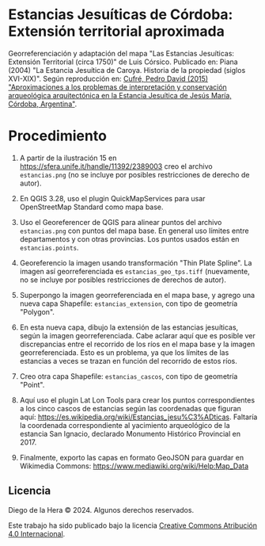 # Estancias Jesuíticas de Córdoba: Extensión territorial aproximada

Georreferenciación y adaptación del mapa "Las Estancias Jesuíticas: Extensión Territorial (circa 1750)" de Luis Córsico. Publicado en: Piana (2004) "La Estancia Jesuítica de Caroya. Historia de la propiedad (siglos XVI-XIX)". Según reproducción en: [Cufré, Pedro David (2015) "Aproximaciones a los problemas de interpretación y conservación arqueológica arquitectónica en la Estancia Jesuítica de Jesús María, Córdoba, Argentina"]( https://sfera.unife.it/handle/11392/2389003).

# Procedimiento

1. A partir de la ilustración 15 en https://sfera.unife.it/handle/11392/2389003 creo el archivo `estancias.png` (no se incluye por posibles restricciones de derecho de autor).

2. En QGIS 3.28, uso el plugin QuickMapServices para usar OpenStreetMap Standard como mapa base.

3. Uso el Georeferencer de QGIS para alinear puntos del archivo `estancias.png` con puntos del mapa base. En general uso límites entre departamentos y con otras provincias. Los puntos usados están en `estancias.points`.

4. Georeferencio la imagen usando transformación "Thin Plate Spline". La imagen así georreferenciada es `estancias_geo_tps.tiff` (nuevamente, no se incluye por posibles restricciones de derechos de autor).

5. Superpongo la imagen georreferenciada en el mapa base, y agrego una nueva capa Shapefile: `estancias_extension`, con tipo de geometría "Polygon".

6. En esta nueva capa, dibujo la extensión de las estancias jesuíticas, según la imagen georreferenciada. Cabe aclarar aquí que es posible ver discrepancias entre el recorrido de los ríos en el mapa base y la imagen georreferenciada. Esto es un problema, ya que los límites de las estancias a veces se trazan en función del recorrido de estos ríos.

7. Creo otra capa Shapefile: `estancias_cascos`, con tipo de geometría "Point".

8. Aquí uso el plugin Lat Lon Tools para crear los puntos correspondientes a los cinco cascos de estancias según las coordenadas que figuran aquí: https://es.wikipedia.org/wiki/Estancias_jesu%C3%ADticas. Faltaría la coordenada correspondiente al yacimiento arqueológico de la estancia San Ignacio, declarado Monumento Histórico Provincial en 2017.

9. Finalmente, exporto las capas en formato GeoJSON para guardar en Wikimedia Commons: https://www.mediawiki.org/wiki/Help:Map_Data

## Licencia
Diego de la Hera © 2024. Algunos derechos reservados.

Este trabajo ha sido publicado bajo la licencia [Creative Commons Atribución 4.0 Internacional](LICENSE).
